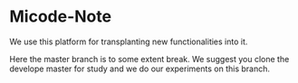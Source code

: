 # Micode-Note
We use this platform for transplanting new functionalities into it.

Here the master branch is to some extent break.
We suggest you clone the develope master for study and we do our experiments on this branch.
